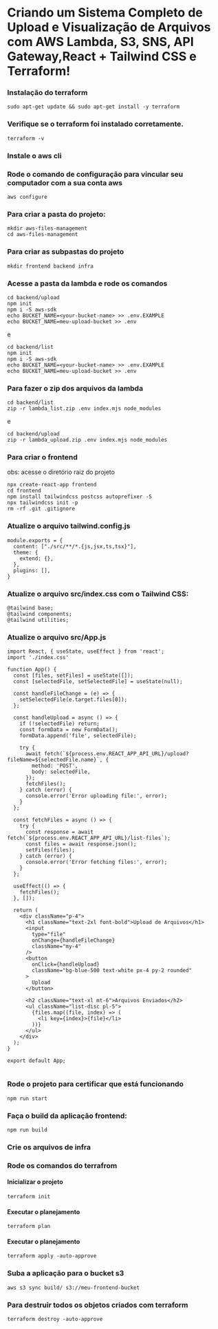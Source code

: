 # Criando um Sistema Completo de Upload e Visualização de Arquivos com AWS Lambda, S3, SNS, API Gateway,React + Tailwind CSS e Terraform!

### Instalação do terraform
```
sudo apt-get update && sudo apt-get install -y terraform
```

### Verifique se o terraform foi instalado corretamente.
```
terraform -v
```

### Instale o aws cli

### Rode o comando de configuração para vincular seu computador com a sua conta aws
```
aws configure
```

### Para criar a pasta do projeto:

```
mkdir aws-files-management
cd aws-files-management
```

### Para criar as subpastas do projeto

```
mkdir frontend backend infra
```

### Acesse a pasta da lambda e rode os comandos
```
cd backend/upload
npm init
npm i -S aws-sdk
echo BUCKET_NAME=<your-bucket-name> >> .env.EXAMPLE
echo BUCKET_NAME=meu-upload-bucket >> .env
```
e
```
cd backend/list
npm init
npm i -S aws-sdk
echo BUCKET_NAME=<your-bucket-name> >> .env.EXAMPLE
echo BUCKET_NAME=meu-upload-bucket >> .env
```

### Para fazer o zip dos arquivos da lambda

```
cd backend/list
zip -r lambda_list.zip .env index.mjs node_modules

```

e

```
cd backend/upload
zip -r lambda_upload.zip .env index.mjs node_modules

```

### Para criar o frontend
obs: acesse o diretório raiz do projeto
```
npx create-react-app frontend
cd frontend
npm install tailwindcss postcss autoprefixer -S
npx tailwindcss init -p
rm -rf .git .gitignore

```

### Atualize o arquivo tailwind.config.js
```
module.exports = {
  content: ["./src/**/*.{js,jsx,ts,tsx}"],
  theme: {
    extend: {},
  },
  plugins: [],
}

```

### Atualize o arquivo src/index.css com o Tailwind CSS:
```
@tailwind base;
@tailwind components;
@tailwind utilities;
```

### Atualize o arquivo src/App.js
```
import React, { useState, useEffect } from 'react';
import './index.css'

function App() {
  const [files, setFiles] = useState([]);
  const [selectedFile, setSelectedFile] = useState(null);

  const handleFileChange = (e) => {
    setSelectedFile(e.target.files[0]);
  };

  const handleUpload = async () => {
    if (!selectedFile) return;
    const formData = new FormData();
    formData.append('file', selectedFile);

    try {
      await fetch(`${process.env.REACT_APP_API_URL}/upload?fileName=${selectedFile.name}`, {
        method: 'POST',
        body: selectedFile,
      });
      fetchFiles();
    } catch (error) {
      console.error('Error uploading file:', error);
    }
  };

  const fetchFiles = async () => {
    try {
      const response = await fetch(`${process.env.REACT_APP_API_URL}/list-files`);
      const files = await response.json();
      setFiles(files);
    } catch (error) {
      console.error('Error fetching files:', error);
    }
  };

  useEffect(() => {
    fetchFiles();
  }, []);

  return (
    <div className="p-4">
      <h1 className="text-2xl font-bold">Upload de Arquivos</h1>
      <input
        type="file"
        onChange={handleFileChange}
        className="my-4"
      />
      <button
        onClick={handleUpload}
        className="bg-blue-500 text-white px-4 py-2 rounded"
      >
        Upload
      </button>

      <h2 className="text-xl mt-6">Arquivos Enviados</h2>
      <ul className="list-disc pl-5">
        {files.map((file, index) => (
          <li key={index}>{file}</li>
        ))}
      </ul>
    </div>
  );
}

export default App;


```

### Rode o projeto para certificar que está funcionando
```
npm run start
```

### Faça o build da aplicação frontend:
```
npm run build
```
### Crie os arquivos de infra

### Rode os comandos do terrafrom

#### Inicializar o projeto
```
terraform init
```
#### Executar o planejamento
```
terraform plan
```

#### Executar o planejamento
```
terraform apply -auto-approve
```

### Suba a aplicação para o bucket s3
```
aws s3 sync build/ s3://meu-frontend-bucket
```

### Para destruir todos os objetos criados com terraform
```
terraform destroy -auto-approve
```